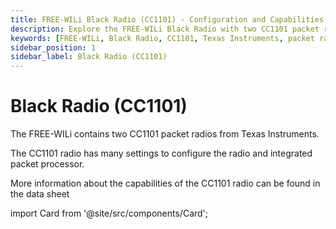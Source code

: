 ```yaml
---
title: FREE-WILi Black Radio (CC1101) - Configuration and Capabilities Guide
description: Explore the FREE-WILi Black Radio with two CC1101 packet radios, featuring configurable settings and an integrated packet processor. More details in the CC1101 datasheet.
keywords: [FREE-WILi, Black Radio, CC1101, Texas Instruments, packet radio, radio configuration, integrated packet processor, radio capabilities, CC1101 datasheet]
sidebar_position: 1
sidebar_label: Black Radio (CC1101)
---
```


# Black Radio (CC1101)

The FREE-WILi contains two CC1101 packet radios from Texas Instruments.

The CC1101 radio has many settings to configure the radio and integrated packet processor.

More information about the capabilities of the CC1101 radio can be found in the data sheet

import Card from '@site/src/components/Card';

<Card 
  title="CC1101"
  description=""
  link="https://www.ti.com/product/CC1101" 
  imageUrl="/img/texas.png"
/>